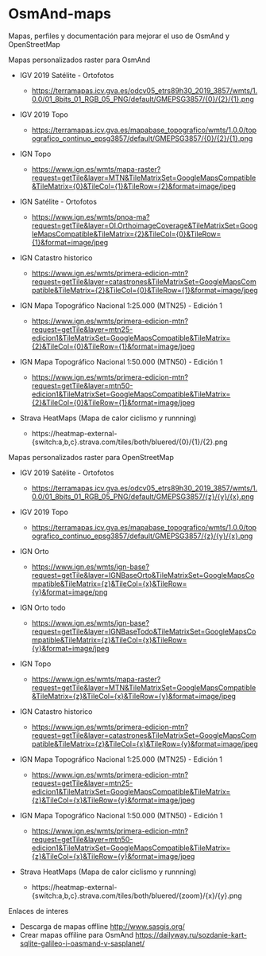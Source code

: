 # OsmAnd-maps
Mapas, perfiles y documentación para mejorar el uso de OsmAnd y OpenStreetMap

Mapas personalizados raster para OsmAnd
* IGV 2019 Satélite - Ortofotos
  * https://terramapas.icv.gva.es/odcv05_etrs89h30_2019_3857/wmts/1.0.0/01_8bits_01_RGB_05_PNG/default/GMEPSG3857/{0}/{2}/{1}.png
* IGV 2019 Topo
  * https://terramapas.icv.gva.es/mapabase_topografico/wmts/1.0.0/topografico_continuo_epsg3857/default/GMEPSG3857/{0}/{2}/{1}.png
* IGN Topo
  * https://www.ign.es/wmts/mapa-raster?request=getTile&layer=MTN&TileMatrixSet=GoogleMapsCompatible&TileMatrix={0}&TileCol={1}&TileRow={2}&format=image/jpeg
* IGN Satélite - Ortofotos
  * https://www.ign.es/wmts/pnoa-ma?request=getTile&layer=OI.OrthoimageCoverage&TileMatrixSet=GoogleMapsCompatible&TileMatrix={2}&TileCol={0}&TileRow={1}&format=image/jpeg
* IGN Catastro historico
  * https://www.ign.es/wmts/primera-edicion-mtn?request=getTile&layer=catastrones&TileMatrixSet=GoogleMapsCompatible&TileMatrix={2}&TileCol={0}&TileRow={1}&format=image/jpeg
* IGN Mapa Topográfico Nacional 1:25.000 (MTN25) - Edición 1
  * https://www.ign.es/wmts/primera-edicion-mtn?request=getTile&layer=mtn25-edicion1&TileMatrixSet=GoogleMapsCompatible&TileMatrix={2}&TileCol={0}&TileRow={1}&format=image/jpeg
* IGN Mapa Topográfico Nacional 1:50.000 (MTN50) - Edición 1
  * https://www.ign.es/wmts/primera-edicion-mtn?request=getTile&layer=mtn50-edicion1&TileMatrixSet=GoogleMapsCompatible&TileMatrix={2}&TileCol={0}&TileRow={1}&format=image/jpeg
  
* Strava HeatMaps (Mapa de calor ciclismo y runnning)
  * https://heatmap-external-{switch:a,b,c}.strava.com/tiles/both/bluered/{0}/{1}/{2}.png

Mapas personalizados raster para OpenStreetMap
* IGV 2019 Satélite - Ortofotos
  * https://terramapas.icv.gva.es/odcv05_etrs89h30_2019_3857/wmts/1.0.0/01_8bits_01_RGB_05_PNG/default/GMEPSG3857/{z}/{y}/{x}.png
* IGV 2019 Topo
  * https://terramapas.icv.gva.es/mapabase_topografico/wmts/1.0.0/topografico_continuo_epsg3857/default/GMEPSG3857/{z}/{y}/{x}.png
* IGN Orto
  * https://www.ign.es/wmts/ign-base?request=getTile&layer=IGNBaseOrto&TileMatrixSet=GoogleMapsCompatible&TileMatrix={z}&TileCol={x}&TileRow={y}&format=image/png
* IGN Orto todo
  * https://www.ign.es/wmts/ign-base?request=getTile&layer=IGNBaseTodo&TileMatrixSet=GoogleMapsCompatible&TileMatrix={z}&TileCol={x}&TileRow={y}&format=image/jpeg
* IGN Topo
  * https://www.ign.es/wmts/mapa-raster?request=getTile&layer=MTN&TileMatrixSet=GoogleMapsCompatible&TileMatrix={z}&TileCol={x}&TileRow={y}&format=image/jpeg
* IGN Catastro historico
  * https://www.ign.es/wmts/primera-edicion-mtn?request=getTile&layer=catastrones&TileMatrixSet=GoogleMapsCompatible&TileMatrix={z}&TileCol={x}&TileRow={y}&format=image/jpeg
* IGN Mapa Topográfico Nacional 1:25.000 (MTN25) - Edición 1
  * https://www.ign.es/wmts/primera-edicion-mtn?request=getTile&layer=mtn25-edicion1&TileMatrixSet=GoogleMapsCompatible&TileMatrix={z}&TileCol={x}&TileRow={y}&format=image/jpeg
* IGN Mapa Topográfico Nacional 1:50.000 (MTN50) - Edición 1
  * https://www.ign.es/wmts/primera-edicion-mtn?request=getTile&layer=mtn50-edicion1&TileMatrixSet=GoogleMapsCompatible&TileMatrix={z}&TileCol={x}&TileRow={y}&format=image/jpeg

* Strava HeatMaps (Mapa de calor ciclismo y runnning)
  * https://heatmap-external-{switch:a,b,c}.strava.com/tiles/both/bluered/{zoom}/{x}/{y}.png

Enlaces de interes
  * Descarga de mapas offline http://www.sasgis.org/
  * Crear mapas offiline para OsmAnd https://dailyway.ru/sozdanie-kart-sqlite-galileo-i-oasmand-v-sasplanet/
